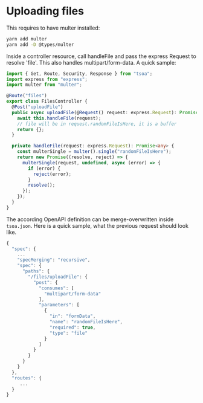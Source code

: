 # Uploading files

This requires to have multer installed:

```bash
yarn add multer
yarn add -D @types/multer
```

Inside a controller resource, call handleFile and pass the express Request to resolve 'file'. This also handles multipart/form-data. A quick sample:

```ts
import { Get, Route, Security, Response } from "tsoa";
import express from "express";
import multer from "multer";

@Route("files")
export class FilesController {
  @Post("uploadFile")
  public async uploadFile(@Request() request: express.Request): Promise<any> {
    await this.handleFile(request);
    // file will be in request.randomFileIsHere, it is a buffer
    return {};
  }

  private handleFile(request: express.Request): Promise<any> {
    const multerSingle = multer().single("randomFileIsHere");
    return new Promise((resolve, reject) => {
      multerSingle(request, undefined, async (error) => {
        if (error) {
          reject(error);
        }
        resolve();
      });
    });
  }
}
```

The according OpenAPI definition can be merge-overwritten inside `tsoa.json`. Here is a quick sample, what the previous request should look like.

```js
{
  "spec": {
    ...
    "specMerging": "recursive",
    "spec": {
      "paths": {
        "/files/uploadFile": {
          "post": {
            "consumes": [
              "multipart/form-data"
            ],
            "parameters": [
              {
                "in": "formData",
                "name": "randomFileIsHere",
                "required": true,
                "type": "file"
              }
            ]
          }
        }
      }
    }
  },
  "routes": {
     ...
  }
}
```
